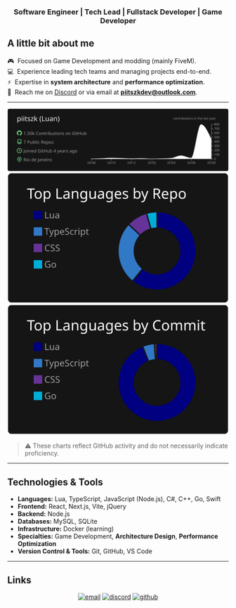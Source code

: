 <h3 align="center">Software Engineer | Tech Lead | Fullstack Developer | Game Developer</h3>

## A little bit about me

🎮 &nbsp;Focused on Game Development and modding (mainly FiveM).\
💻 &nbsp;Experience leading tech teams and managing projects end-to-end.\
⚡ &nbsp;Expertise in **system architecture** and **performance optimization**.\
💬 &nbsp;Reach me on [Discord](https://discordapp.com/users/928040581588996157) or via email at **piitszkdev@outlook.com**.

---

<p align="center">
  <img src="https://raw.githubusercontent.com/piitszk/piitszk/master/profile-summary-card-output/dark/0-profile-details.svg" alt="github stats"><br>
  <img src="https://raw.githubusercontent.com/piitszk/piitszk/master/profile-summary-card-output/dark/1-repos-per-language.svg">
  <img src="https://raw.githubusercontent.com/piitszk/piitszk/master/profile-summary-card-output/dark/2-most-commit-language.svg"><br>
</p>

> ⚠️ These charts reflect GitHub activity and do not necessarily indicate proficiency.

---

## Technologies & Tools

- **Languages:** Lua, TypeScript, JavaScript (Node.js), C#, C++, Go, Swift  
- **Frontend:** React, Next.js, Vite, jQuery  
- **Backend:** Node.js  
- **Databases:** MySQL, SQLite  
- **Infrastructure:** Docker (learning)  
- **Specialties:** Game Development, **Architecture Design**, **Performance Optimization**  
- **Version Control & Tools:** Git, GitHub, VS Code  

---

## Links

<p align="center">
  <a href="mailto:piitszkdev@outlook.com"><img src="https://img.icons8.com/color/32/000000/gmail.png" alt="email"/></a>
  <a href="https://discordapp.com/users/928040581588996157"><img src="https://img.icons8.com/color/32/000000/discord-logo.png" alt="discord"/></a>
  <a href="https://github.com/piitszk"><img src="https://img.icons8.com/ios-glyphs/32/000000/github.png" alt="github"/></a>
</p>
